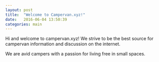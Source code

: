 ```yaml
---
layout: post
title:  "Welcome to Campervan.xyz!"
date:   2016-06-04 13:50:39
categories: main
---
```

Hi and welcome to campervan.xyz!  We strive to be the best source for campervan information and discussion on the internet.

We are avid campers with a passion for living free in small spaces.
